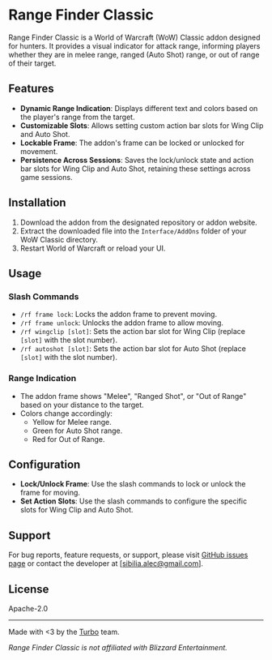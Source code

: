 # Range Finder Classic

Range Finder Classic is a World of Warcraft (WoW) Classic addon designed for hunters. It provides a visual indicator for attack range, informing players whether they are in melee range, ranged (Auto Shot) range, or out of range of their target.

## Features

- **Dynamic Range Indication**: Displays different text and colors based on the player's range from the target.
- **Customizable Slots**: Allows setting custom action bar slots for Wing Clip and Auto Shot.
- **Lockable Frame**: The addon's frame can be locked or unlocked for movement.
- **Persistence Across Sessions**: Saves the lock/unlock state and action bar slots for Wing Clip and Auto Shot, retaining these settings across game sessions.

## Installation

1. Download the addon from the designated repository or addon website.
2. Extract the downloaded file into the `Interface/AddOns` folder of your WoW Classic directory.
3. Restart World of Warcraft or reload your UI.

## Usage

### Slash Commands

- `/rf frame lock`: Locks the addon frame to prevent moving.
- `/rf frame unlock`: Unlocks the addon frame to allow moving.
- `/rf wingclip [slot]`: Sets the action bar slot for Wing Clip (replace `[slot]` with the slot number).
- `/rf autoshot [slot]`: Sets the action bar slot for Auto Shot (replace `[slot]` with the slot number).

### Range Indication

- The addon frame shows "Melee", "Ranged Shot", or "Out of Range" based on your distance to the target.
- Colors change accordingly:
  - Yellow for Melee range.
  - Green for Auto Shot range.
  - Red for Out of Range.

## Configuration

- **Lock/Unlock Frame**: Use the slash commands to lock or unlock the frame for moving.
- **Set Action Slots**: Use the slash commands to configure the specific slots for Wing Clip and Auto Shot.

## Support

For bug reports, feature requests, or support, please visit [GitHub issues page](https://github.com/asibilia/range-finder--classic/issues) or contact the developer at [sibilia.alec@gmail.com].

## License

Apache-2.0

---

Made with <3 by the [Turbo](https://goturbo.gg) team.

*Range Finder Classic is not affiliated with Blizzard Entertainment.*
